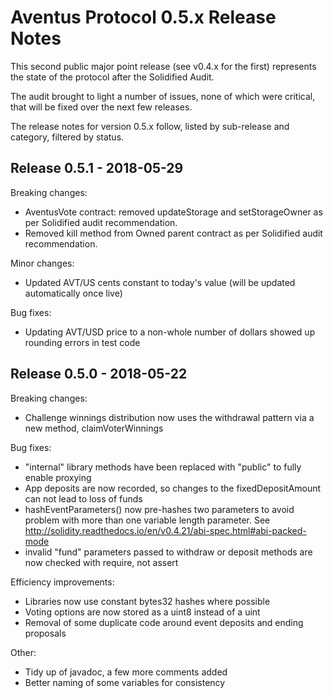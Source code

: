 # Aventus Protocol 0.5.x Release Notes

This second public major point release (see v0.4.x for the first) represents the state of the protocol after the Solidified Audit.

The audit brought to light a number of issues, none of which were critical, that will be fixed over the next few releases.

The release notes for version 0.5.x follow, listed by sub-release and category, filtered by status.

## Release 0.5.1 - 2018-05-29

Breaking changes:
* AventusVote contract: removed updateStorage and setStorageOwner as per Solidified audit recommendation.
* Removed kill method from Owned parent contract as per Solidified audit recommendation.

Minor changes:
* Updated AVT/US cents constant to today's value (will be updated automatically once live)

Bug fixes:
* Updating AVT/USD price to a non-whole number of dollars showed up rounding errors in test code

## Release 0.5.0 - 2018-05-22

Breaking changes:
* Challenge winnings distribution now uses the withdrawal pattern via a new method, claimVoterWinnings

Bug fixes:
* "internal" library methods have been replaced with "public" to fully enable proxying
* App deposits are now recorded, so changes to the fixedDepositAmount can not lead to loss of funds
* hashEventParameters() now pre-hashes two parameters to avoid problem with more than one variable length parameter. See http://solidity.readthedocs.io/en/v0.4.21/abi-spec.html#abi-packed-mode
* invalid "fund" parameters passed to withdraw or deposit methods are now checked with require, not assert

Efficiency improvements:
* Libraries now use constant bytes32 hashes where possible
* Voting options are now stored as a uint8 instead of a uint
* Removal of some duplicate code around event deposits and ending proposals

Other:
* Tidy up of javadoc, a few more comments added
* Better naming of some variables for consistency
